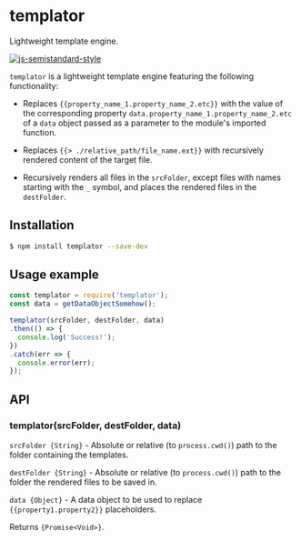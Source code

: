 # templator

Lightweight template engine.

[![js-semistandard-style](https://img.shields.io/badge/code%20style-semistandard-brightgreen.svg?style=flat-square)](https://github.com/Flet/semistandard)

`templator` is a lightweight template engine featuring the following functionality:

* Replaces `{{property_name_1.property_name_2.etc}}` with the value of the corresponding property `data.property_name_1.property_name_2.etc` of a `data` object passed as a parameter to the module's imported function.

* Replaces `{{> ./relative_path/file_name.ext}}` with recursively rendered content of the target file.

* Recursively renders all files in the `srcFolder`, except files with names starting with the `_` symbol, and places the rendered files in the `destFolder`.

## Installation

```bash
$ npm install templator --save-dev
```

## Usage example

```javascript
const templator = require('templator');
const data = getDataObjectSomehow();

templator(srcFolder, destFolder, data)
.then(() => {
  console.log('Success!');
})
.catch(err => {
  console.error(err);
});
```

## API

### templator(srcFolder, destFolder, data)

`srcFolder {String}` - Absolute or relative (to `process.cwd()`) path to the folder containing the templates.

`destFolder {String}` - Absolute or relative (to `process.cwd()`) path to the folder the rendered files to be saved in.

`data {Object}` - A data object to be used to replace `{{property1.property2}}` placeholders.

Returns `{Promise<Void>}`.
